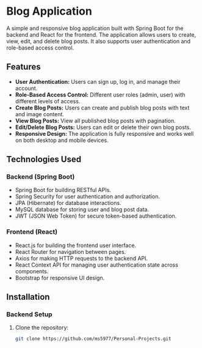 # Blog Application

A simple and responsive blog application built with Spring Boot for the backend and React for the frontend. The application allows users to create, view, edit, and delete blog posts. It also supports user authentication and role-based access control.

## Features

- **User Authentication:** Users can sign up, log in, and manage their account.
- **Role-Based Access Control:** Different user roles (admin, user) with different levels of access.
- **Create Blog Posts:** Users can create and publish blog posts with text and image content.
- **View Blog Posts:** View all published blog posts with pagination.
- **Edit/Delete Blog Posts:** Users can edit or delete their own blog posts.
- **Responsive Design:** The application is fully responsive and works well on both desktop and mobile devices.

## Technologies Used

### Backend (Spring Boot)
- Spring Boot for building RESTful APIs.
- Spring Security for user authentication and authorization.
- JPA (Hibernate) for database interactions.
- MySQL database for storing user and blog post data.
- JWT (JSON Web Token) for secure token-based authentication.

### Frontend (React)
- React.js for building the frontend user interface.
- React Router for navigation between pages.
- Axios for making HTTP requests to the backend API.
- React Context API for managing user authentication state across components.
- Bootstrap for responsive UI design.

## Installation

### Backend Setup

1. Clone the repository:

   ```bash
   git clone https://github.com/ms5977/Personal-Projects.git
